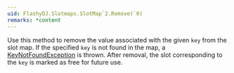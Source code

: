 ```yaml
---
uid: FlashyDJ.Slotmaps.SlotMap`2.Remove(`0)
remarks: *content
---
```


Use this method to remove the value associated with the given <code class="paramref">key</code> from the slot map. If the specified <code class="paramref">key</code> is not found in the map, a [KeyNotFoundException](xref:System.Collections.Generic.KeyNotFoundException) is thrown. After removal, the slot corresponding to the <code class="paramref">key</code> is marked as free for future use.